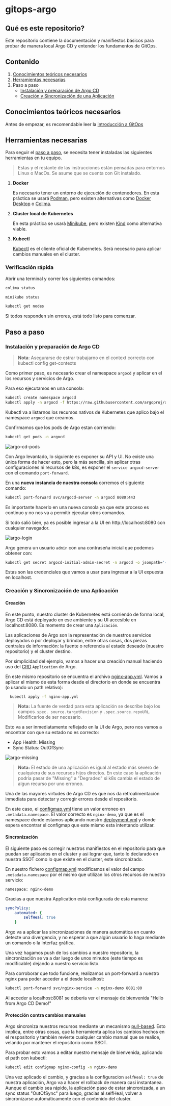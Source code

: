 # gitops-argo

## Qué es este repositorio?

Este repositorio contiene la documentación y manifiestos básicos para probar de manera local Argo CD y entender los fundamentos de GitOps.

## Contenido

1. [Conocimientos teóricos necesarios](#conocimientos-teóricos-necesarios)
2. [Herramientas necesarias](#herramientas-necesarias)
3. Paso a paso 
   - [Instalación y preparación de Argo CD](#instalación-y-preparación-de-argo-cd)
   - [Creación y Sincronización de una Aplicación](#creación-y-sincronización-de-una-aplicación)

## Conocimientos teóricos necesarios

Antes de empezar, es recomendable leer la [introducción a GitOps](/docs/gitops.md)

## Herramientas necesarias

Para seguir el [paso a paso](#paso-a-paso), se necesita tener instaladas las siguientes herramientas en tu equipo.

> Estas y el restante de las instrucciones están pensadas para entornos Linux o MacOs. Se asume que se cuenta con Git instalado.

1. **Docker**

    Es necesario tener un entorno de ejecución de contenedores.
    En esta práctica se usará [Podman](https://podman.io/), pero existen alternativas como [Docker Desktop](https://docs.docker.com/desktop/) o [Colima](https://github.com/abiosoft/colima).

2. **Cluster local de Kubernetes**

    En esta práctica se usará [Minikube](https://minikube.sigs.k8s.io/docs/), pero existen [Kind](https://kind.sigs.k8s.io/) como alternativa viable.

3. **Kubectl**

    [Kubectl](https://kubernetes.io/docs/tasks/tools/#kubectl) es el cliente oficial de Kubernetes. Será necesario para aplicar cambios manuales en el cluster.

### Verificación rápida

Abrir una terminal y correr los siguientes comandos:

```bash
colima status

minikube status

kubectl get nodes
```

Si todos responden sin errores, está todo listo para comenzar.
    
## Paso a paso

### Instalación y preparación de Argo CD

> **Nota**: Asegurarse de estrar trabajarno en el context correcto con kubectl config get-contexts

Como primer paso, es necesario crear el namespace `argocd` y aplicar en el los recursos y servicios de Argo.

Para eso ejecutamos en una consola:

```bash
kubectl create namespace argocd
kubectl apply -n argocd -f https://raw.githubusercontent.com/argoproj/argo-cd/stable/manifests/install.yaml
```

Kubectl va a listarnos los recursos nativos de Kubernetes que aplico bajo el namespace `argocd` que creamos.

Confirmamos que los pods de Argo estan corriendo:

```bash
kubectl get pods -n argocd 
```
![argo-cd-pods](./docs/images/argo-pods.png)

Con Argo levantado, lo siguiente es exponer su API y UI. No existe una única forma de hacer esto, pero la más sencilla, sin aplicar otras configuraciones ni recursos de k8s, es exponer el `service argocd-server` con el comando `port-forward`.

En una **nueva instancia de nuestra consola** corremos el siguiente comando:

```bash
kubectl port-forward svc/argocd-server -n argocd 8080:443
```

Es importante hacerlo en una nueva consola ya que este proceso es continuo y no nos va a permitir ejecutar otros comandos.

Si todo salió bien, ya es posible ingresar a la UI en http://localhost:8080 con cualquier navegador.

![argo-login](./docs/images/argo-login.png)

Argo genera un usuario `admin` con una contraseña inicial que podemos obtener con:

```bash
kubectl get secret argocd-initial-admin-secret -n argocd -o jsonpath='{.data.password}' | base64 -d
```

Estas son las credenciales que vamos a usar para ingresar a la UI expuesta en localhost.

### Creación y Sincronización de una Aplicación

#### Creación

En este punto, nuestro cluster de Kubernetes está corriendo de forma local, Argo CD está deployado en ese ambiente y su UI accesible en localhost:8080. Es momento de crear una `Aplicación`.

Las aplicaciones de Argo son la representación de nuestros servicios deployados o por deployar y brindan, entre otras cosas, dos piezas centrales de información: la fuente o referencia al estado deseado (nuestro repositorio) y el cluster destino.

Por simplicidad del ejemplo, vamos a hacer una creación manual haciendo uso del [CRD](https://kubernetes.io/docs/concepts/extend-kubernetes/api-extension/custom-resources/) `Application` de Argo.

En este mismo repositorio se encuentra el archivo [nginx-app.yml](./apps/nginx-app.yml). Vamos a aplicar el mismo de esta forma desde el directorio en donde se encuentra (o usando un path relativo):

```bash
  kubectl apply -f nginx-app.yml
```

> **Nota:** La fuente de verdad para esta aplicación se describe bajo los campos`.spec. source.targetRevision` y `.spec.source.repoURL`. Modificarlos de ser necesario.

Esto va a ser inmediatamente reflejado en la UI de Argo, pero nos vamos a encontrar con que su estado no es correcto:
- App Health: Missing
- Sync Status: OutOfSync

![argo-missing](./docs/images/argo-missing.png)

> **Nota:** El estado de una aplicación es igual al estado más severo de cualquiera de sus recursos hijos directos. En este caso la aplicación podría pasar de "Missing" a "Degraded" si k8s cambia el estado de algun recurso por uno erroneo.    

Una de las mayores virtudes de Argo CD es que nos da retroalimentación inmediata para detectar y corregir errores desde el repositorio.

En este caso, el [configmap.yml](/manifests/nginx/configmap.yml) tiene un valor erroneo en `.metadata.namespace`. El valor correcto es `nginx-demo`, ya que es el namespace donde estamos aplicando nuestro [deployment.yml](/manifests/nginx/deployment.yml) y donde espera encontrar el configmap que este mismo esta intentando utilizar.

#### Sincronización

El siguiente paso es corregir nuestros manifiestos en el repositorio para que puedan ser aplicados en el cluster y asi lograr que, tanto lo declarado en nuestra SSOT como lo que existe en el cluster, este sincronizado.

En nuestro fichero [configmap.yml](/manifests/nginx/configmap.yml) modificamos el valor del campo `.metadata.namespace` por el mismo que utilizan los otros recursos de nuestro servicio:

`namespace: nginx-demo`

Gracias a que nuestra Application está configurada de esta manera:

```yaml
syncPolicy:
    automated: {
        selfHeal: true
    }
```

Argo va a aplicar las sincronizaciones de manera automática en cuanto detecte una divergencia, y no esperar a que algún usuario lo haga mediante un comando o la interfaz gráfica.

Una vez hagamos push de los cambios a nuestro repositorio, la sincronización se va a dar luego de unos minutos (este tiempo es modificable) dejando a nuestro servicio listo.

Para corroborar que todo funcione, realizamos un port-forward a nuestro nginx para poder acceder a el desde localhost:

```bash
kubectl port-forward svc/nginx-service -n nginx-demo 8081:80
```

Al acceder a localhost:8081 se debería ver el mensaje de bienvenida "Hello from Argo CD Demo!"

#### Protección contra cambios manuales

Argo sincroniza nuestros recursos mediante un mecanismo [pull-based](./docs/gitops.md#pull-based). Esto implica, entre otras cosas, que la herramienta aplica los cambios hechos en el respositorio y también revierte cualquier cambio manual que se realice, velando por mantener el repositorio como SSOT.

Para probar esto vamos a editar nuestro mensaje de bienvenida, aplicando el path con kubectl:

```bash
kubectl edit configmap nginx-config -n nginx-demo
```

Una vez aplicado el cambio, y gracias a la configuracion `selfHeal: true` de nuestra aplicación, Argo va a hacer el rollback de manera casi instantanea. Aunque el cambio sea rápido, la aplicación paso de estar sincronizada, a un sync status "OutOfSync" para luego, gracias al selfHeal, volver a sincronizarse automáticamente con el contenido del cluster.
